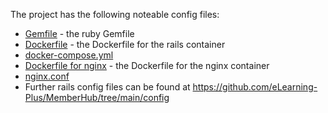 The project has the following noteable config files:

- [Gemfile](https://github.com/eLearning-Plus/MemberHub/blob/main/Gemfile) - the ruby Gemfile
- [Dockerfile](https://github.com/eLearning-Plus/MemberHub/blob/main/Dockerfile) - the Dockerfile for the rails container
- [docker-compose.yml](https://github.com/eLearning-Plus/MemberHub/blob/main/docker-compose.yml)
- [Dockerfile for nginx](https://github.com/eLearning-Plus/MemberHub/blob/main/docker/nginx/Dockerfile) - the Dockerfile for the nginx container
- [nginx.conf](https://github.com/eLearning-Plus/MemberHub/blob/main/docker/nginx/nginx.conf)
- Further rails config files can be found at https://github.com/eLearning-Plus/MemberHub/tree/main/config